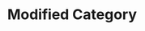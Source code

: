 ---
title: Modified Category
description: MODIFIED description
image:

# Badge style
style:
    background: "#2a9d8f"
    color: "#fff"
---